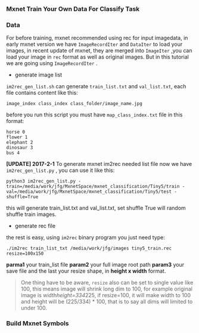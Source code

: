 ### Mxnet Train Your Own Data For Classify Task

### Data
For before training, mxnet recommended using rec for input imagedata, in early mxnet version we have `ImageRecordIter` and `DataIter` to load your images, in recent update of mxnet, they are merged into `ImageIter` ,you can load your image in `rec` format as well as original images. But in this tutorial we are going using `ImageRecordIter` .

* generate image list

`im2rec_gen_list.sh` can generate `train_list.txt` and `val_list.txt`, each file contains content like this:
```
image_index class_index class_folder/image_name.jpg
```

before you run this script you must have `map_class_index.txt` file in this format:
```
horse 0
flower 1
elephant 2
dinosaur 3
bus 4
```
**[UPDATE] 2017-2-1**
To generate mxnet im2rec needed list file now we have `im2rec_gen_list.py` , you can use it like this:
```
python3 im2rec_gen_list.py -train=/media/work/jfg/MxnetSpace/mxnet_classification/Tiny5/train -val=/media/work/jfg/MxnetSpace/mxnet_classification/Tiny5/test -shuffle=True
```
this will generate train_list.txt and val_list.txt, set shuffle True will random shuffle train images.

* generate rec file

the rest is easy, using `im2rec` binary program you just need type:
```
./im2rec train_list_txt /media/work/jfg/images tiny5_train.rec resize=100x150
```
**parma1** your train_list file
**param2** your full image root path
**param3** your save file
and the last your resize shape, in **height x width** format.

> One thing have to be aware, `resize` also can be set to single value like 100, this means image will shrink long dim to 100, for example original image is width*height=334*225, if resize=100, it will make width to 100 and height will be (225/334) * 100, that is to say all dims will limited to under 100.

### Build Mxnet Symbols
